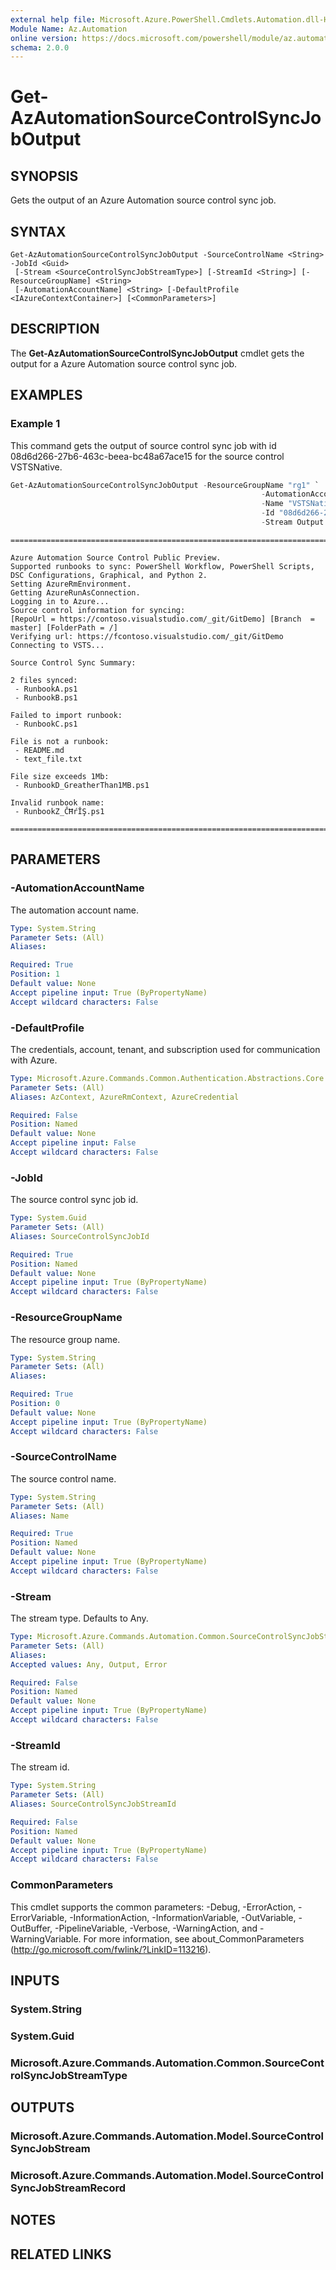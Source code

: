 ```yaml
---
external help file: Microsoft.Azure.PowerShell.Cmdlets.Automation.dll-Help.xml
Module Name: Az.Automation
online version: https://docs.microsoft.com/powershell/module/az.automation/get-azautomationsourcecontrolsyncjoboutput
schema: 2.0.0
---
```


# Get-AzAutomationSourceControlSyncJobOutput

## SYNOPSIS
Gets the output of an Azure Automation source control sync job.

## SYNTAX

```
Get-AzAutomationSourceControlSyncJobOutput -SourceControlName <String> -JobId <Guid>
 [-Stream <SourceControlSyncJobStreamType>] [-StreamId <String>] [-ResourceGroupName] <String>
 [-AutomationAccountName] <String> [-DefaultProfile <IAzureContextContainer>] [<CommonParameters>]
```

## DESCRIPTION
The **Get-AzAutomationSourceControlSyncJobOutput** cmdlet gets the output for a Azure Automation source control sync job.

## EXAMPLES

### Example 1
This command gets the output of source control sync job with id 08d6d266-27b6-463c-beea-bc48a67ace15 for the source control VSTSNative. 


```powershell
Get-AzAutomationSourceControlSyncJobOutput -ResourceGroupName "rg1" `
                                                        -AutomationAccountName "devAccount" `
                                                        -Name "VSTSNative"
                                                        -Id "08d6d266-27b6-463c-beea-bc48a67ace15" `
                                                        -Stream Output | ForEach-Object {$_.summary}
```
```output
========================================================================================================

Azure Automation Source Control Public Preview.
Supported runbooks to sync: PowerShell Workflow, PowerShell Scripts, DSC Configurations, Graphical, and Python 2.
Setting AzureRmEnvironment.
Getting AzureRunAsConnection.
Logging in to Azure...
Source control information for syncing:
[RepoUrl = https://contoso.visualstudio.com/_git/GitDemo] [Branch  = master] [FolderPath = /]
Verifying url: https://fcontoso.visualstudio.com/_git/GitDemo
Connecting to VSTS...

Source Control Sync Summary:

2 files synced:
 - RunbookA.ps1
 - RunbookB.ps1

Failed to import runbook:
 - RunbookC.ps1

File is not a runbook:
 - README.md
 - text_file.txt

File size exceeds 1Mb:
 - RunbookD_GreatherThan1MB.ps1

Invalid runbook name:
 - RunbookZ_ĈĦŕĬŞ.ps1

========================================================================================================
```

## PARAMETERS

### -AutomationAccountName
The automation account name.

```yaml
Type: System.String
Parameter Sets: (All)
Aliases:

Required: True
Position: 1
Default value: None
Accept pipeline input: True (ByPropertyName)
Accept wildcard characters: False
```

### -DefaultProfile
The credentials, account, tenant, and subscription used for communication with Azure.

```yaml
Type: Microsoft.Azure.Commands.Common.Authentication.Abstractions.Core.IAzureContextContainer
Parameter Sets: (All)
Aliases: AzContext, AzureRmContext, AzureCredential

Required: False
Position: Named
Default value: None
Accept pipeline input: False
Accept wildcard characters: False
```

### -JobId
The source control sync job id.

```yaml
Type: System.Guid
Parameter Sets: (All)
Aliases: SourceControlSyncJobId

Required: True
Position: Named
Default value: None
Accept pipeline input: True (ByPropertyName)
Accept wildcard characters: False
```

### -ResourceGroupName
The resource group name.

```yaml
Type: System.String
Parameter Sets: (All)
Aliases:

Required: True
Position: 0
Default value: None
Accept pipeline input: True (ByPropertyName)
Accept wildcard characters: False
```

### -SourceControlName
The source control name.

```yaml
Type: System.String
Parameter Sets: (All)
Aliases: Name

Required: True
Position: Named
Default value: None
Accept pipeline input: True (ByPropertyName)
Accept wildcard characters: False
```

### -Stream
The stream type.
Defaults to Any.

```yaml
Type: Microsoft.Azure.Commands.Automation.Common.SourceControlSyncJobStreamType
Parameter Sets: (All)
Aliases:
Accepted values: Any, Output, Error

Required: False
Position: Named
Default value: None
Accept pipeline input: True (ByPropertyName)
Accept wildcard characters: False
```

### -StreamId
The stream id.

```yaml
Type: System.String
Parameter Sets: (All)
Aliases: SourceControlSyncJobStreamId

Required: False
Position: Named
Default value: None
Accept pipeline input: True (ByPropertyName)
Accept wildcard characters: False
```

### CommonParameters
This cmdlet supports the common parameters: -Debug, -ErrorAction, -ErrorVariable, -InformationAction, -InformationVariable, -OutVariable, -OutBuffer, -PipelineVariable, -Verbose, -WarningAction, and -WarningVariable. For more information, see about_CommonParameters (http://go.microsoft.com/fwlink/?LinkID=113216).

## INPUTS

### System.String

### System.Guid

### Microsoft.Azure.Commands.Automation.Common.SourceControlSyncJobStreamType

## OUTPUTS

### Microsoft.Azure.Commands.Automation.Model.SourceControlSyncJobStream

### Microsoft.Azure.Commands.Automation.Model.SourceControlSyncJobStreamRecord

## NOTES

## RELATED LINKS
